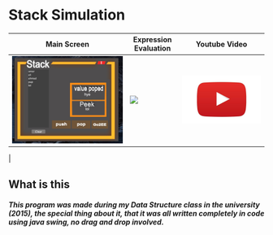 # Stack Simulation



| Main Screen   | Expression Evaluation    | Youtube Video |
| ---   | ---   | ---   |
|![](https://github.com/omzer/Stack-Simulation/blob/master/src/images/screenshot01.png?raw=true)  | ![](hhttps://github.com/omzer/Stack-Simulation/blob/master/src/images/screenshot02.png?raw=true) | [<img src="https://github.com/omzer/Stack-Simulation/blob/master/src/images/logo.jpg?raw=true">](https://youtu.be/2gB4-clNbHs)
 |


## What is this
##### This program was made during my Data Structure class in the university (2015), the special thing about it, that it was all written completely in code using java swing, no drag and drop involved.